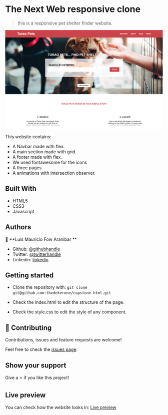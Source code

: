 # The Next Web responsive clone

> this is a responsive pet shelter finder website.


![screenshot](img/screenshot.png)

This website contains:

- A Navbar made with flex.
- A main section made with grid.
- A footer made with flex.
- We used fontawesome for the icons
- A three pages
- A animations with intersection observer.

## Built With

- HTML5
- CSS3
- Javascript

## Authors

👤 **Luis Mauricio Fow Aranibar **

- Github: [@githubhandle](https://github.com/thedekerone)
- Twitter: [@twitterhandle](https://twitter.com/mauricio_fow)
- Linkedin: [linkedin](https://www.linkedin.com/in/mauricio-fow-aranibar-b2173514b/)

## Getting started

- Clone the repository with:
  `git clone git@github.com:thedekerone/capstone-html.git`

- Check the index.html to edit the structure of the page.

- Check the style.css to edit the style of any component.

## 🤝 Contributing

Contributions, issues and feature requests are welcome!

Feel free to check the [issues page](issues/).

## Show your support

Give a ⭐️ if you like this project!

## Live preview

You can check how the website looks in: [Live preview](https://rawcdn.githack.com/thedekerone/capstone-html/97e136b60ab3937f3373022b6c2a99434d39a4ea/index.html)

